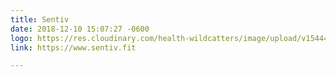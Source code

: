 ```yaml
---
title: Sentiv
date: 2018-12-10 15:07:27 -0600
logo: https://res.cloudinary.com/health-wildcatters/image/upload/v1544476091/Sentiv-logo.png
link: https://www.sentiv.fit

---
```

